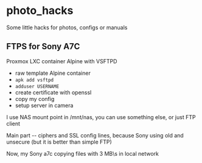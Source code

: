 # photo_hacks
Some little hacks for photos, configs or manuals


## FTPS for Sony A7C 

Proxmox LXC container Alpine with VSFTPD

- raw template Alpine container
- `apk add vsftpd`
- `adduser USERNAME`
- create certificate with openssl
- copy my config
- setup server in camera

I use NAS mount point in /mnt/nas, you can use something else, or just FTP client

Main part -- ciphers and SSL config lines, because Sony using old and unsecure (but it is better than simple FTP) 

Now, my Sony a7c copying files with 3 MB\s in local network
